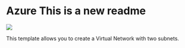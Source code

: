 # Azure This is a new readme
<a href="https://portal.azure.com/#create/Microsoft.Template/uri/https:\\raw.githubusercontent.com\Azure\AzureVnetdeploy.json" target="_blank">
    <img src="http://azuredeploy.net/deploybutton.png"/>
</a>
</a>

This template allows you to create a Virtual Network with two subnets.
